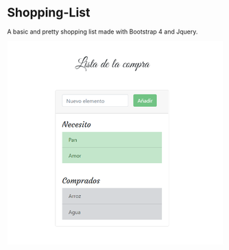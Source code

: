 # Shopping-List
A basic and pretty shopping list made with Bootstrap 4 and Jquery.

![Capture image](https://github.com/Rebecasarai/Shopping-List/blob/master/Capturea.PNG "Capture")
